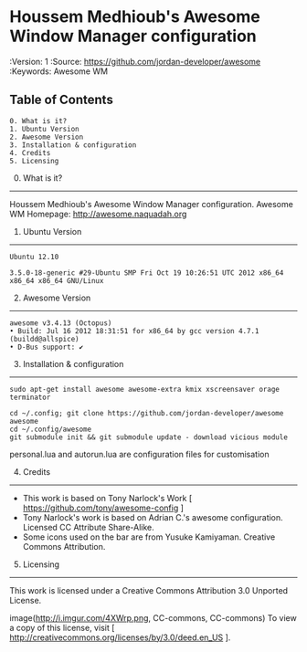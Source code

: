 Houssem Medhioub's Awesome Window Manager configuration
========================================================

:Version: 1
:Source: https://github.com/jordan-developer/awesome
:Keywords: Awesome WM

Table of Contents
-----------------

    0. What is it?
    1. Ubuntu Version
    2. Awesome Version
    3. Installation & configuration
    4. Credits
    5. Licensing

0. What is it?
--------------

Houssem Medhioub's Awesome Window Manager configuration.
Awesome WM Homepage: http://awesome.naquadah.org

1. Ubuntu Version
-----------------

    Ubuntu 12.10

    3.5.0-18-generic #29-Ubuntu SMP Fri Oct 19 10:26:51 UTC 2012 x86_64 x86_64 x86_64 GNU/Linux

2. Awesome Version
------------------

    awesome v3.4.13 (Octopus)
    • Build: Jul 16 2012 18:31:51 for x86_64 by gcc version 4.7.1 (buildd@allspice)
    • D-Bus support: ✔

3. Installation & configuration
-------------------------------

    sudo apt-get install awesome awesome-extra kmix xscreensaver orage terminator

    cd ~/.config; git clone https://github.com/jordan-developer/awesome awesome
    cd ~/.config/awesome
    git submodule init && git submodule update - download vicious module

personal.lua and autorun.lua are configuration files for customisation

4. Credits
----------

* This work is based on Tony Narlock's Work [ https://github.com/tony/awesome-config ]
* Tony Narlock's work is based on Adrian C.'s awesome configuration. Licensed CC Attribute Share-Alike.
* Some icons used on the bar are from Yusuke Kamiyaman. Creative Commons Attribution.

5. Licensing
------------

This work is licensed under a Creative Commons Attribution 3.0 Unported License.

image(http://i.imgur.com/4XWrp.png, CC-commons, CC-commons)
To view a copy of this license, visit [ http://creativecommons.org/licenses/by/3.0/deed.en_US ].

